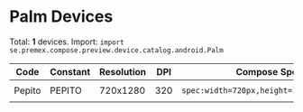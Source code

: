 # Palm Devices

Total: **1** devices. Import: `import se.premex.compose.preview.device.catalog.android.Palm`

| Code | Constant | Resolution | DPI | Compose Spec | Preview Usage |
|------|----------|------------|-----|-------------|---------------|
| Pepito | PEPITO | 720x1280 | 320 | `spec:width=720px,height=1280px,dpi=320` | `@Preview(device = Palm.PEPITO)` |

<!-- Generated automatically. Do not edit manually. -->

